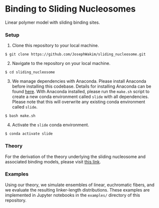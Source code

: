 # Binding to Sliding Nucleosomes

Linear polymer model with sliding binding sites.

### Setup

1. Clone this repository to your local machine.

```
$ git clone https://github.com/JosephWakim/sliding_nucleosome.git
```

2. Navigate to the repository on your local machine.

```
$ cd sliding_nucleosome
```

3. We manage dependencies with Anaconda. Please install Anaconda before
installing this codebase. Details for installing Anaconda can be found
[here](https://docs.anaconda.com/anaconda/install/). With Anaconda installed,
please run the `make.sh` script to create a new conda environment called `slide`
with all dependencies. Please note that this will overwrite any existing conda
environment called `slide`.


```
$ bash make.sh
```


4. Activate the `slide` conda environment.

```
$ conda activate slide
```


### Theory

For the derivation of the theory underlying the sliding nucleosome and
associated binding models, please visit [this
link](https://www.overleaf.com/read/bykvyyszksfd).


### Examples

Using our theory, we simulate ensembles of linear, euchromatic fibers, and we
evaluate the resulting linker-length distributions.
These examples are implemented in Jupyter notebooks in the `examples/` directory
of this repository.
